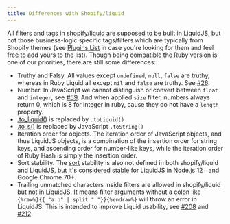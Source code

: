 ```yaml
---
title: Differences with Shopify/liquid
---
```


All filters and tags in [shopify/liquid](https://github.com/Shopify/liquid) are supposed to be built in LiquidJS, but not those business-logic specific tags/filters which are typically from Shopify themes (see [Plugins List][plugins] in case you're looking for them and feel free to add yours to the list). Though being compatible the Ruby version is one of our priorities, there are still some differences:

* Truthy and Falsy. All values except `undefined`, `null`, `false` are truthy, whereas in Ruby Liquid all except `nil` and `false` are truthy. See [#26][#26].
* Number. In JavaScript we cannot distinguish or convert between `float` and `integer`, see [#59][#59]. And when applied `size` filter, numbers always return 0, which is 8 for integer in ruby, cause they do not have a `length` property.
* [.to_liquid()](https://github.com/Shopify/liquid/wiki/Introduction-to-Drops) is replaced by `.toLiquid()`
* [.to_s()](https://www.rubydoc.info/gems/liquid/Liquid/Drop) is replaced by JavaScript `.toString()`
* Iteration order for objects. The iteration order of JavaScript objects, and thus LiquidJS objects, is a combination of the insertion order for string keys, and ascending order for number-like keys, while the iteration order of Ruby Hash is simply the insertion order.
* Sort stability. The [sort][sort] stability is also not defined in both shopify/liquid and LiquidJS, but it's [considered stable][stable-sort] for LiquidJS in Node.js 12+ and Google Chrome 70+.
* Trailing unmatched characters inside filters are allowed in shopify/liquid but not in LiquidJS. It means filter arguments without a colon like `{%raw%}{{ "a b" | split " "}}{%endraw%}` will throw an error in LiquidJS. This is intended to improve Liquid usability, see [#208][#208] and [#212][#212].

[#26]: https://github.com/harttle/liquidjs/pull/26
[#59]: https://github.com/harttle/liquidjs/issues/59
[#208]: https://github.com/harttle/liquidjs/issues/208
[#212]: https://github.com/harttle/liquidjs/issues/212
[sort]: https://liquidjs.com/filters/sort.html
[stable-sort]: https://v8.dev/features/stable-sort
[plugins]: ./plugins.html#Plugin-List

